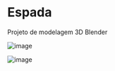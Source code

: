 # Espada
Projeto de modelagem 3D Blender

![image](https://github.com/user-attachments/assets/9281de95-d874-47b7-afb1-7f75ff27067b)

![image](https://github.com/user-attachments/assets/5b6052fe-1883-428d-85a4-465441e0a50c)

